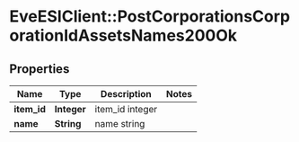 # EveESIClient::PostCorporationsCorporationIdAssetsNames200Ok

## Properties
Name | Type | Description | Notes
------------ | ------------- | ------------- | -------------
**item_id** | **Integer** | item_id integer | 
**name** | **String** | name string | 



